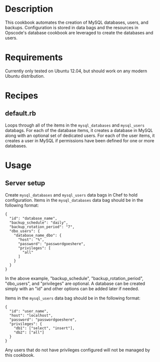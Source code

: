 Description
===========

This cookbook automates the creation of MySQL databases, users, and backups. Configuration is stored in data bags and the resources in Opscode's database cookbook are leveraged to create the databases and users.

Requirements
============

Currently only tested on Ubuntu 12.04, but should work on any modern Ubuntu distribution.

Recipes
=======

default.rb
----------

Loops through all of the items in the `mysql_databases` and `mysql_users` databags. For each of the database items, it creates a database in MySQL along with an optional set of dedicated users. For each of the user items, it creates a user in MySQL if permissions have been defined for one or more databases.

Usage
=====

Server setup
------------

Create `mysql_databases` and `mysql_users` data bags in Chef to hold configuration. Items in the `mysql_databases` data bag should be in the following format:

    {
      "id": "database_name",
      "backup_schedule": "daily",
      "backup_rotation_period": "7",
      "dbo_users": {
        "database_name_dbo": {
          "host": "%",
          "password": "passwordgoeshere",
          "privileges": [
            "all"
          ]
        }
      }
    }

In the above example, "backup_schedule", "backup_rotation_period", "dbo_users", and "privileges" are optional. A database can be created simply with an "id" and other options can be added later if needed.

Items in the `mysql_users` data bag should be in the following format:

    {
      "id": "user_name",
      "host": "localhost",
      "password": "passwordgoeshere",
      "privileges": {
        "db1": ["select", "insert"],
        "db2": ["all"]
      }
    }

Any users that do not have privileges configured will not be managed by this cookbook.
